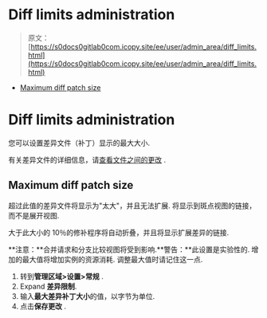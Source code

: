 # Diff limits administration

> 原文：[https://s0docs0gitlab0com.icopy.site/ee/user/admin_area/diff_limits.html](https://s0docs0gitlab0com.icopy.site/ee/user/admin_area/diff_limits.html)

*   [Maximum diff patch size](#maximum-diff-patch-size)

# Diff limits administration[](#diff-limits-administration-core-only "Permalink")

您可以设置差异文件（补丁）显示的最大大小.

有关差异文件的详细信息，请[查看文件之间的更改](../project/merge_requests/reviewing_and_managing_merge_requests.html#view-changes-between-file-versions) .

## Maximum diff patch size[](#maximum-diff-patch-size "Permalink")

超过此值的差异文件将显示为"太大"，并且无法扩展. 将显示到斑点视图的链接，而不是展开视图.

大于此大小的 10％的修补程序将自动折叠，并且将显示扩展差异的链接.

**注意：**合并请求和分支比较视图将受到影响.**警告：**此设置是实验性的. 增加的最大值将增加实例的资源消耗. 调整最大值时请记住这一点.

1.  转到**管理区域>设置>常规** .
2.  Expand **差异限制**.
3.  输入**最大差异补丁大小**的值，以字节为单位.
4.  点击**保存更改** .